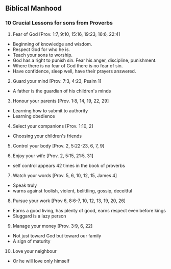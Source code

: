 ## Biblical Manhood

### 10 Crucial Lessons for sons from Proverbs

1. Fear of God [Prov. 1:7, 9:10, 15:16, 19:23, 16:6, 22:4]
- Beginning of knowledge and wisdom.
- Respect God for who he is.
- Teach your sons to worship.
- God has a right to punish sin. Fear his anger, discipline, punishment.
- Where there is no fear of God there is no fear of sin.
- Have confidence, sleep well, have their prayers answered.

2. Guard your mind [Prov. 7:3, 4:23, Psalm 1]
- A father is the guardian of his children's minds

3. Honour your parents [Prov. 1:8, 14, 19, 22, 29]
- Learning how to submit to authority
- Learning obedience

4. Select your companions [Prov. 1:10, 2]
- Choosing your children's friends

5. Control your body [Prov. 2, 5:22-23, 6, 7, 9]

6. Enjoy your wife [Prov. 2, 5:15, 21:5, 31]
- self control appears 42 times in the book of proverbs

7. Watch your words [Prov. 5, 6, 10, 12, 15, James 4]
- Speak truly
- warns against foolish, violent, belittling, gossip, deceitful

8. Pursue your work [Prov 6, 8:6-7, 10, 12, 13, 19, 20, 26]
- Earns a good living, has plenty of good, earns respect even before kings
- Sluggard is a lazy person

9. Manage your money [Prov. 3:9, 6, 22]
- Not just toward God but toward our family
- A sign of maturity

10. Love your neighbour
- Or he will love only himself
